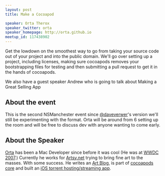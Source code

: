 ```yaml
---
layout: post
title: Make a Cocoapod

speaker: Orta Therox
speaker_twitter: orta
speaker_homepage: http://orta.github.io
meetup_id: 117438902
---
```


Get the lowdown on the smoothest way to go from taking your source code out of your project and into the public domain. We'll go over setting up a project, including licenses, making sure cocoapods removes your bootstrapping files for testing and then submitting a pull request to get it in the hands of cocoapods.

We also have a guest speaker Andrew who is going to talk about Making a Great Selling App
 <!-- more -->

About the event
----

This is the second NSManchester event since [@daveverwer](http://twitter.com/daveverwer)'s version we'll still be experimenting with the format. Orta will be around from 6 setting up the room and will be free to discuss dev with anyone wanting to come early.


About the Speaker
----

[Orta](http://orta.github.io) has been a Mac Developer since before it was cool (He was at [WWDC 2007](http://www.engadget.com/2007/06/11/steve-jobs-live-from-wwdc-2007/).) Currently he works for [Artsy.net](http://artsy.net) trying to bring fine art to the masses. With some success. He writes an [Art Blog](http://artsy.net/orta), is part of [cocoapods core](http://cocoapods.org) and built an [iOS torrent hosting/streaming app](http://awesomeputioapp.com). 